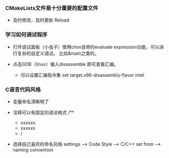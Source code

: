 ### CMakeLists文件是十分重要的配置文件
* 及时修改，及时更新 Reload

### 学习如何调试程序
* 打开调试面板（小虫子）使用clion自带的evaluate expression功能，可以进行复杂的自定义调试。
  比如&main之类的。
  
* 点击GDB（linux）输入disassemble 即可查看汇编。
  *  可以设置汇编指令集
    set target.x86-disassembly-flavor intel
     
### C语言代码风格
* 变量命名清晰明了
* 注释可以有固定的语法格式
  /**
  * xxxxxx
  * xxxxxx
  * /
  
* 选择自己喜欢的命名风格
  settings --> Code Style --> C/C++ set from  --> naming convention